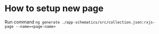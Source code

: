 # How to setup new page

Run command `ng generate ./app-schematics/src/collection.json:rxjs-page --name=<page-name>`
